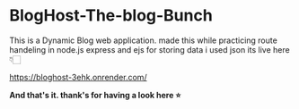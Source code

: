 # BlogHost-The-blog-Bunch
This is a Dynamic Blog web application.
made this while practicing route handeling in node.js express and ejs
for storing data i used json
its live here👇🏻  

https://bloghost-3ehk.onrender.com/


**And that's it. thank's for having a look here ⭐**  

